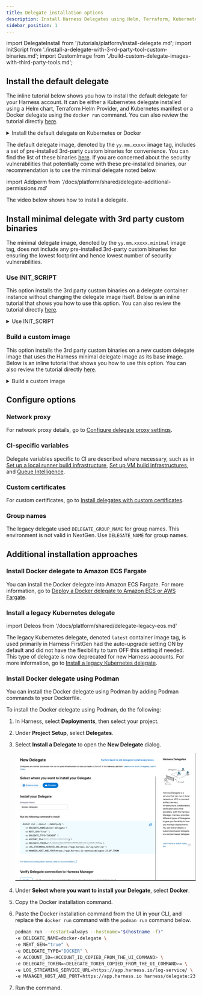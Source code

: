 ```yaml
---
title: Delegate installation options
description: Install Harness Delegates using Helm, Terraform, Kubernetes, or Docker
sidebar_position: 1
---
```


import DelegateInstall from '/tutorials/platform/install-delegate.md';
import InitScript from './install-a-delegate-with-3-rd-party-tool-custom-binaries.md';
import CustomImage from './build-custom-delegate-images-with-third-party-tools.md';

## Install the default delegate

The inline tutorial below shows you how to install the default delegate for your Harness account. It can be either a Kubernetes delegate installed using a Helm chart, Terraform Helm Provider, and Kubernetes manifest or a Docker delegate using the `docker run` command. You can also review the tutorial directly [here](/tutorials/platform/install-delegate).

<details>
<summary>Install the default delegate on Kubernetes or Docker</summary>
<DelegateInstall />
</details>

The default delegate image, denoted by the `yy.mm.xxxxx` image tag, includes a set of pre-installed 3rd-party custom binaries for convenience. You can find the list of these binaries [here](/docs/platform/delegates/delegate-concepts/delegate-image-types#third-party-tools-included-in-the-delegate-image-type). If you are concerned about the security vulnerabilities that potentially come with these pre-installed binaries, our recommendation is to use the minimal delegate noted below.

import Addperm from '/docs/platform/shared/delegate-additional-permissions.md'

<Addperm />

The video below shows how to install a delegate.

 <DocVideo src="https://www.loom.com/embed/a935f18296ee4156900efcf60f20f224" width="100%" height="600" />

## Install minimal delegate with 3rd party custom binaries

The minimal delegate image, denoted by the `yy.mm.xxxxx.minimal` image tag, does not include any pre-installed 3rd-party custom binaries for ensuring the lowest footprint and hence lowest number of security vulnerabilities.

### Use INIT_SCRIPT

This option installs the 3rd party custom binaries on a delegate container instance without changing the delegate image itself. Below is an inline tutorial that shows you how to use this option. You can also review the tutorial directly [here](/docs/platform/delegates/install-delegates/install-a-delegate-with-3-rd-party-tool-custom-binaries.md).

<details>
<summary>Use INIT_SCRIPT</summary>
<InitScript />
</details>

### Build a custom image

This option installs the 3rd party custom binaries on a new custom delegate image that uses the Harness minimal delegate image as its base image. Below is an inline tutorial that shows you how to use this option. You can also review the tutorial directly [here](/docs/platform/delegates/install-delegates/build-custom-delegate-images-with-third-party-tools.md).

<details>
<summary>Build a custom image</summary>
<CustomImage />
</details>

## Configure options

### Network proxy

For network proxy details, go to [Configure delegate proxy settings](/docs/platform/delegates/manage-delegates/configure-delegate-proxy-settings.md).

### CI-specific variables

Delegate variables specific to CI are described where necessary, such as in [Set up a local runner build infrastructure](/docs/continuous-integration/use-ci/set-up-build-infrastructure/define-a-docker-build-infrastructure), [Set up VM build infrastructures](/docs/category/set-up-vm-build-infrastructures), and [Queue Intelligence](/docs/continuous-integration/use-ci/optimize-and-more/queue-intelligence).

### Custom certificates

For custom certificates, go to [Install delegates with custom certificates](/docs/platform/delegates/secure-delegates/install-delegates-with-custom-certs.md).

### Group names

The legacy delegate used `DELEGATE_GROUP_NAME` for group names. This environment is not valid in NextGen. Use `DELEGATE_NAME` for group names.

## Additional installation approaches

### Install Docker delegate to Amazon ECS Fargate

You can install the Docker delegate into Amazon ECS Fargate. For more information, go to [Deploy a Docker delegate to Amazon ECS or AWS Fargate](/docs/platform/delegates/install-delegates/docker-delegate-to-ecs-fargate.md).

### Install a legacy Kubernetes delegate

import Deleos from '/docs/platform/shared/delegate-legacy-eos.md'

<Deleos />

The legacy Kubernetes delegate, denoted `latest` container image tag, is used primarily in Harness FirstGen had the auto-upgrade setting ON by default and did not have the flexibility to turn OFF this setting if needed. This type of delegate is now deprecated for new Harness accounts. For more information, go to [Install a legacy Kubernetes delegate](/docs/platform/delegates/install-delegates/install-a-kubernetes-delegate.md).

### Install Docker delegate using Podman

You can install the Docker delegate using Podman by adding Podman commands to your Dockerfile.

To install the Docker delegate using Podman, do the following:

1. In Harness, select **Deployments**, then select your project.
2. Under **Project Setup**, select **Delegates**.
3. Select **Install a Delegate** to open the **New Delegate** dialog.

   ![](./static/install-a-docker-delegate-podman.png)

4. Under **Select where you want to install your Delegate**, select **Docker**.

5. Copy the Docker installation command.

6. Paste the Docker installation command from the UI in your CLI, and replace the `docker run` command with the `podman run` command below.

   ```bash
   podman run --restart=always --hostname="$(hostname -f)"
   -e DELEGATE_NAME=docker-delegate \
   -e NEXT_GEN="true" \
   -e DELEGATE_TYPE="DOCKER" \
   -e ACCOUNT_ID=<ACCOUNT_ID_COPIED_FROM_THE_UI_COMMAND> \
   -e DELEGATE_TOKEN=<DELEGATE_TOKEN_COPIED_FROM_THE_UI_COMMAND>= \
   -e LOG_STREAMING_SERVICE_URL=https://app.harness.io/log-service/ \
   -e MANAGER_HOST_AND_PORT=https://app.harness.io harness/delegate:23.07.79904
   ```

7. Run the command.
